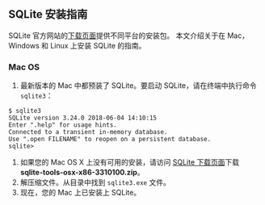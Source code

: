 ## SQLite 安装指南
SQLite 官方网站的[下载页面](https://sqlite.org/download.html)提供不同平台的安装包。 本文介绍关于在 Mac，Windows 和 Linux 上安装 SQLite 的指南。
### Mac OS
1. 最新版本的 Mac 中都预装了 SQLite。要启动 SQLite，请在终端中执行命令 ``sqlite3``：
```
$ sqlite3
SQLite version 3.24.0 2018-06-04 14:10:15
Enter ".help" for usage hints.
Connected to a transient in-memory database.
Use ".open FILENAME" to reopen on a persistent database.
sqlite> 
```
1. 如果您的 Mac OS X 上没有可用的安装，请访问 [SQLite 下载页面](https://sqlite.org/download.html)下载 **sqlite-tools-osx-x86-3310100.zip**。
1. 解压缩文件。从目录中找到 ``sqlite3.exe`` 文件。
1. 现在，您的 Mac 上已安装上 SQLite。